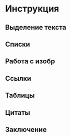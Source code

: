 # Инструкция

## Выделение текста

## Списки

## Работа с изобр

## Ссылки

## Таблицы

## Цитаты

## Заключение